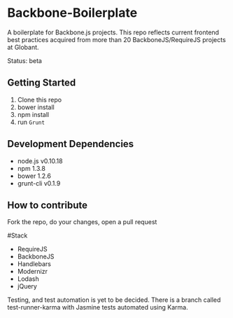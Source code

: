 Backbone-Boilerplate
====================

A boilerplate for Backbone.js projects. This repo reflects current frontend best practices acquired from more than 20 BackboneJS/RequireJS projects at Globant.

Status: beta

## Getting Started
1. Clone this repo
2. bower install
3. npm install
4. run `Grunt`

## Development Dependencies
* node.js v0.10.18
* npm 1.3.8
* bower 1.2.6
* grunt-cli v0.1.9

## How to contribute
Fork the repo, do your changes, open a pull request

#Stack
* RequireJS
* BackboneJS
* Handlebars
* Modernizr
* Lodash
* jQuery

Testing, and test automation is yet to be decided. There is a branch called test-runner-karma with Jasmine tests automated using Karma.
